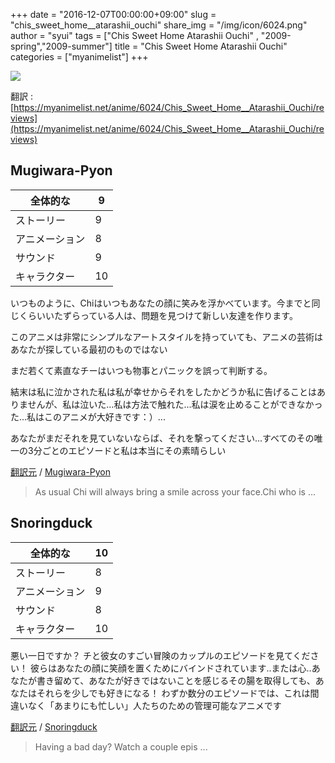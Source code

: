 +++
date = "2016-12-07T00:00:00+09:00"
slug = "chis_sweet_home__atarashii_ouchi"
share_img = "/img/icon/6024.png"
author = "syui"
tags = ["Chis Sweet Home Atarashii Ouchi" , "2009-spring","2009-summer"]
title = "Chis Sweet Home Atarashii Ouchi"
categories = ["myanimelist"]
+++

![](https://myanimelist.cdn-dena.com/images/anime/9/14095.jpg)


<!--more-->

翻訳 : [https://myanimelist.net/anime/6024/Chis_Sweet_Home__Atarashii_Ouchi/reviews](https://myanimelist.net/anime/6024/Chis_Sweet_Home__Atarashii_Ouchi/reviews)


## Mugiwara-Pyon



全体的な|  9
--- | ---
ストーリー|  9
アニメーション|  8
サウンド|  9
キャラクター|  10

いつものように、Chiはいつもあなたの顔に笑みを浮かべています。今までと同じくらいいたずらっている人は、問題を見つけて新しい友達を作ります。

このアニメは非常にシンプルなアートスタイルを持っていても、アニメの芸術はあなたが探している最初のものではない

まだ若くて素直なチーはいつも物事とパニックを誤って判断する。

結末は私に泣かされた私は私が幸せからそれをしたかどうか私に告げることはありませんが、私は泣いた...私は方法で触れた...私は涙を止めることができなかった...私はこのアニメが大好きです：）...

あなたがまだそれを見ていないならば、それを撃ってください...すべてのその唯一の3分ごとのエピソードと私は本当にその素晴らしい

[翻訳元](https://myanimelist.net/reviews.php?id=22508) / [Mugiwara-Pyon](https://myanimelist.net/profile/Mugiwara-Pyon/reviews)


> As usual Chi will always bring a smile across your face.Chi who is ...

## Snoringduck



全体的な|  10
--- | ---
ストーリー|  8
アニメーション|  9
サウンド|  8
キャラクター|  10

悪い一日ですか？ チと彼女のすごい冒険のカップルのエピソードを見てください！ 彼らはあなたの顔に笑顔を置くためにバインドされています..または心..あなたが書き留めて、あなたが好きではないことを感じるその腸を取得しても、あなたはそれらを少しでも好きになる！ わずか数分のエピソードでは、これは間違いなく「あまりにも忙しい」人たちのための管理可能なアニメです

[翻訳元](https://myanimelist.net/reviews.php?id=120751) / [Snoringduck](https://myanimelist.net/profile/Snoringduck/reviews)


> Having a bad day? Watch a couple epis ...
